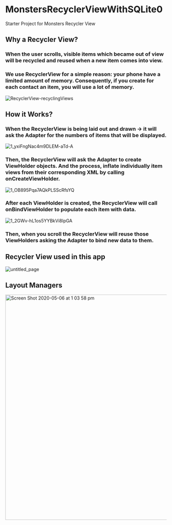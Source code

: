 # MonstersRecyclerViewWithSQLite0
Starter Project for Monsters Recycler View

## Why a Recycler View?
### When the user scrolls, visible items which became out of view will be recycled and reused when a new item comes into view.
### We use RecyclerView for a simple reason: your phone have a limited amount of memory. Consequently, if you create for each contact an item, you will use a lot of memory.
![RecyclerView-recyclingViews](https://user-images.githubusercontent.com/4823319/81139933-e9538a80-8faa-11ea-8ccb-6f2e903919b9.png)

## How it Works?
### When the RecyclerView is being laid out and drawn → it will ask the Adapter for the numbers of items that will be displayed.
![1_yxiFngNac4m9DLEM-aTd-A](https://user-images.githubusercontent.com/4823319/81140020-42bbb980-8fab-11ea-8392-8deac460ee63.png)

### Then, the RecyclerView will ask the Adapter to create ViewHolder objects. And the process, inflate individually item views from their corresponding XML by calling onCreateViewHolder.
![1_OB895Pqa7AQkPLSScRfsYQ](https://user-images.githubusercontent.com/4823319/81140197-df7e5700-8fab-11ea-9488-4dfbce3fcfae.png)

### After each ViewHolder is created, the RecyclerView will call onBindViewHolder to populate each item with data.
![1_2GWv-hL1os5YYBkVi8lpGA](https://user-images.githubusercontent.com/4823319/81140243-0c326e80-8fac-11ea-8a5d-5afbb29c1a42.png)
### Then, when you scroll the RecyclerView will reuse those ViewHolders asking the Adapter to bind new data to them.


## Recycler View used in this app
![untitled_page](https://user-images.githubusercontent.com/4823319/81139722-1ce1e500-8faa-11ea-8eaa-253b95928207.png)


## Layout Managers
<img width="705" alt="Screen Shot 2020-05-06 at 1 03 58 pm" src="https://user-images.githubusercontent.com/4823319/81139821-84983000-8faa-11ea-8100-65a3588d593d.png">


